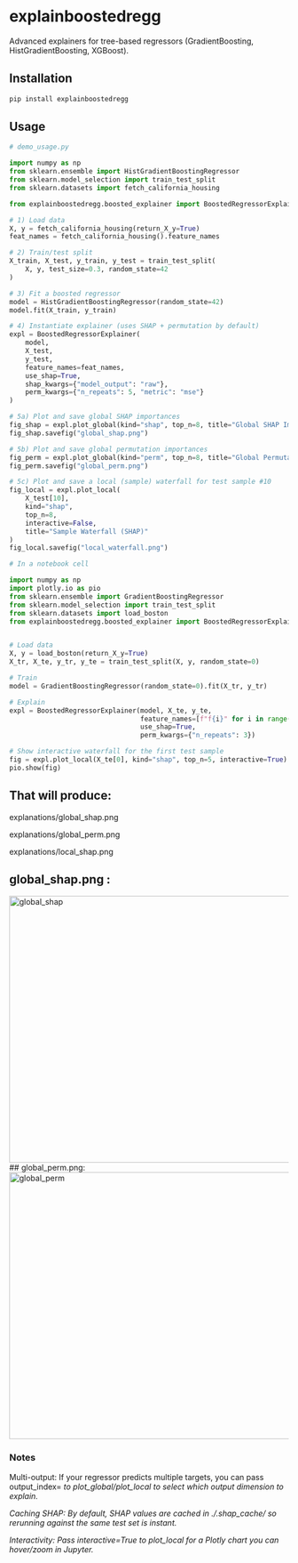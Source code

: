 # explainboostedregg

Advanced explainers for tree-based regressors (GradientBoosting, HistGradientBoosting, XGBoost).

## Installation

```bash
pip install explainboostedregg
```

## Usage

```python
# demo_usage.py

import numpy as np
from sklearn.ensemble import HistGradientBoostingRegressor
from sklearn.model_selection import train_test_split
from sklearn.datasets import fetch_california_housing

from explainboostedregg.boosted_explainer import BoostedRegressorExplainer

# 1) Load data
X, y = fetch_california_housing(return_X_y=True)
feat_names = fetch_california_housing().feature_names

# 2) Train/test split
X_train, X_test, y_train, y_test = train_test_split(
    X, y, test_size=0.3, random_state=42
)

# 3) Fit a boosted regressor
model = HistGradientBoostingRegressor(random_state=42)
model.fit(X_train, y_train)

# 4) Instantiate explainer (uses SHAP + permutation by default)
expl = BoostedRegressorExplainer(
    model,
    X_test,
    y_test,
    feature_names=feat_names,
    use_shap=True,
    shap_kwargs={"model_output": "raw"},
    perm_kwargs={"n_repeats": 5, "metric": "mse"}
)

# 5a) Plot and save global SHAP importances
fig_shap = expl.plot_global(kind="shap", top_n=8, title="Global SHAP Importances")
fig_shap.savefig("global_shap.png")

# 5b) Plot and save global permutation importances
fig_perm = expl.plot_global(kind="perm", top_n=8, title="Global Permutation Importances")
fig_perm.savefig("global_perm.png")

# 5c) Plot and save a local (sample) waterfall for test sample #10
fig_local = expl.plot_local(
    X_test[10],
    kind="shap",
    top_n=8,
    interactive=False,
    title="Sample Waterfall (SHAP)"
)
fig_local.savefig("local_waterfall.png")

```
```python
# In a notebook cell

import numpy as np
import plotly.io as pio
from sklearn.ensemble import GradientBoostingRegressor
from sklearn.model_selection import train_test_split
from sklearn.datasets import load_boston
from explainboostedregg.boosted_explainer import BoostedRegressorExplainer<img width="640" height="480" alt="global_perm" src="https://github.com/user-attachments/assets/e1927be6-0db8-4733-a468-884a3f54311c" />


# Load data
X, y = load_boston(return_X_y=True)
X_tr, X_te, y_tr, y_te = train_test_split(X, y, random_state=0)

# Train
model = GradientBoostingRegressor(random_state=0).fit(X_tr, y_tr)

# Explain
expl = BoostedRegressorExplainer(model, X_te, y_te,
                                 feature_names=[f"f{i}" for i in range(X.shape[1])],
                                 use_shap=True,
                                 perm_kwargs={"n_repeats": 3})

# Show interactive waterfall for the first test sample
fig = expl.plot_local(X_te[0], kind="shap", top_n=5, interactive=True)
pio.show(fig)

```

## That will produce:

explanations/global_shap.png

explanations/global_perm.png

explanations/local_shap.png

## global_shap.png : 
<img width="640" height="480" alt="global_shap" src="https://github.com/user-attachments/assets/2465a007-feda-4840-904b-5ecd93751aee" />
## global_perm.png:
<img width="640" height="480" alt="global_perm" src="https://github.com/user-attachments/assets/058d100a-ba4e-4500-8a35-33a8231f1906" />

### Notes
Multi-output: If your regressor predicts multiple targets, you can pass output_index=<i> to plot_global/plot_local to select which output dimension to explain.

Caching SHAP: By default, SHAP values are cached in ./.shap_cache/ so rerunning against the same test set is instant.

Interactivity: Pass interactive=True to plot_local for a Plotly chart you can hover/zoom in Jupyter.
